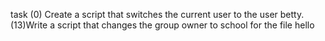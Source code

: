 task (0) Create a script that switches the current user to the user betty. (13)Write a script that changes the group owner to school for the file hello
